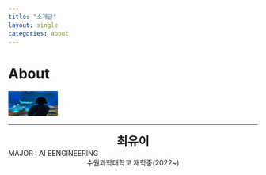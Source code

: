 ```yaml
---
title: "소개글"
layout: single
categories: about
---
```



# About

<img src="assets/img/me.jpg" width="100" height="50">



* * *
<center>
<span style =
"font-size:170%;
font-weight:bold">
최유이
</span>
</center>

</center>MAJOR : AI EENGINEERING</center>

<center> 수원과학대학교 재학중(2022~) </center>
